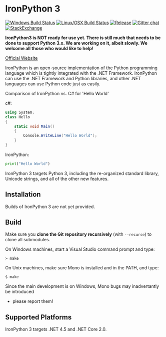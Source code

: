 IronPython 3
==============
[![Windows Build Status](https://ci.appveyor.com/api/projects/status/2g9hw68byv5ny14y?svg=true)](https://ci.appveyor.com/project/AlexEarl/ironpython3)
[![Linux/OSX Build Status](https://travis-ci.org/IronLanguages/ironpython3.svg?branch=master)](https://travis-ci.org/IronLanguages/ironpython3)
[![Release](https://img.shields.io/github/release/IronLanguages/ironpython3.svg)](https://github.com/IronLanguages/ironpython3/releases/latest)
[![Gitter chat](https://badges.gitter.im/IronLanguages/ironpython.svg)](https://gitter.im/IronLanguages/ironpython)
[![StackExchange](https://img.shields.io/stackexchange/stackoverflow/t/ironpython.svg)](http://stackoverflow.com/questions/tagged/ironpython)

**IronPython3 is NOT ready for use yet. There is still much that needs to be done to support Python 3.x. We are working on it, albeit slowly. We welcome all those who would like to help!**

[Official Website](http://ironpython.net)

IronPython is an open-source implementation of the Python programming language which is tightly integrated with the .NET Framework. IronPython can use the .NET Framework and Python libraries, and other .NET languages can use Python code just as easily.

Comparison of IronPython vs. C# for 'Hello World'

c#:

```cs
using System;
class Hello
{
    static void Main() 
    {
        Console.WriteLine("Hello World");
    }
}
```

IronPython:

```py
print("Hello World")
```

IronPython 3 targets Python 3, including the re-organized standard library, Unicode strings, and all of the other new features.

## Installation
Builds of IronPython 3 are not yet provided.

## Build
Make sure you **clone the Git repository recursively** (with `--recurse`) to clone all submodules.

On Windows machines, start a Visual Studio command prompt and type:

    > make
    
On Unix machines, make sure Mono is installed and in the PATH, and type:

    $ make

Since the main development is on Windows, Mono bugs may inadvertantly be introduced
- please report them!

## Supported Platforms
IronPython 3 targets .NET 4.5 and .NET Core 2.0.
